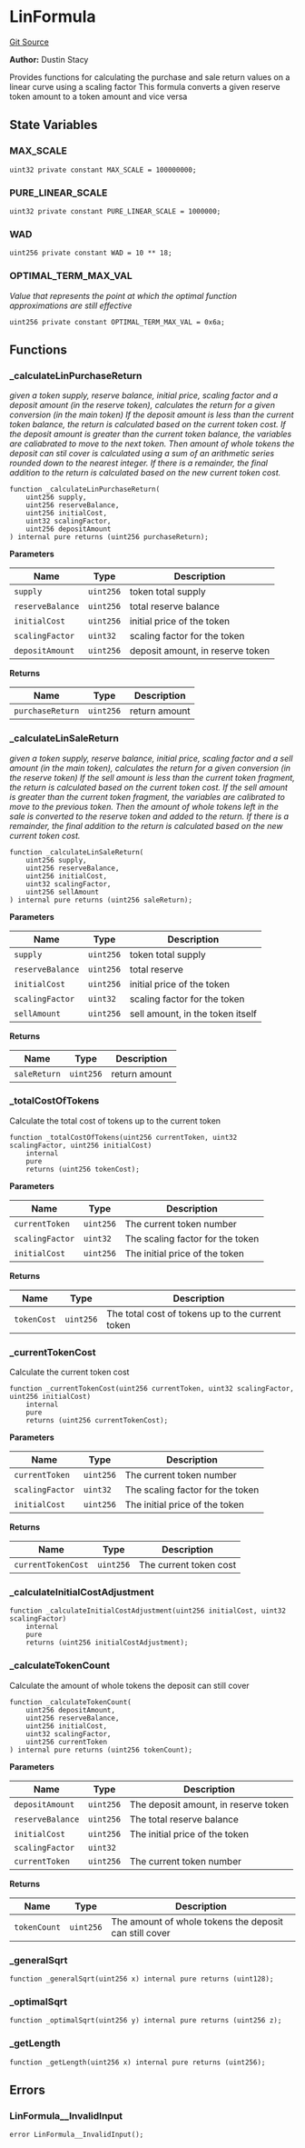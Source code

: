 # LinFormula
[Git Source](https://github.com/dustinstacy/boncurs/blob/8dd3d6e20d7e085dbf2dccdde2c14001616467cf/contracts/linear/LinFormula.sol)

**Author:**
Dustin Stacy

Provides functions for calculating the purchase and sale return values on a linear curve using a scaling factor
This formula converts a given reserve token amount to a token amount and vice versa


## State Variables
### MAX_SCALE

```solidity
uint32 private constant MAX_SCALE = 100000000;
```


### PURE_LINEAR_SCALE

```solidity
uint32 private constant PURE_LINEAR_SCALE = 1000000;
```


### WAD

```solidity
uint256 private constant WAD = 10 ** 18;
```


### OPTIMAL_TERM_MAX_VAL
*Value that represents the point at which the optimal function approximations are still effective*


```solidity
uint256 private constant OPTIMAL_TERM_MAX_VAL = 0x6a;
```


## Functions
### _calculateLinPurchaseReturn

*given a token supply, reserve balance, initial price, scaling factor and a deposit amount (in the reserve token),
calculates the return for a given conversion (in the main token)
If the deposit amount is less than the current token balance, the return is calculated based on the current token cost.
If the deposit amount is greater than the current token balance, the variables are caliabrated to move to the next token.
Then amount of whole tokens the deposit can stil cover is calculated using a sum of an arithmetic series rounded down to the nearest integer.
If there is a remainder, the final addition to the return is calculated based on the new current token cost.*


```solidity
function _calculateLinPurchaseReturn(
    uint256 supply,
    uint256 reserveBalance,
    uint256 initialCost,
    uint32 scalingFactor,
    uint256 depositAmount
) internal pure returns (uint256 purchaseReturn);
```
**Parameters**

|Name|Type|Description|
|----|----|-----------|
|`supply`|`uint256`|           token total supply|
|`reserveBalance`|`uint256`|   total reserve balance|
|`initialCost`|`uint256`|     initial price of the token|
|`scalingFactor`|`uint32`|    scaling factor for the token|
|`depositAmount`|`uint256`|    deposit amount, in reserve token|

**Returns**

|Name|Type|Description|
|----|----|-----------|
|`purchaseReturn`|`uint256`|return amount|


### _calculateLinSaleReturn

*given a token supply, reserve balance, initial price, scaling factor and a sell amount (in the main token),
calculates the return for a given conversion (in the reserve token)
If the sell amount is less than the current token fragment, the return is calculated based on the current token cost.
If the sell amount is greater than the current token fragment, the variables are calibrated to move to the previous token.
Then the amount of whole tokens left in the sale is converted to the reserve token and added to the return.
If there is a remainder, the final addition to the return is calculated based on the new current token cost.*


```solidity
function _calculateLinSaleReturn(
    uint256 supply,
    uint256 reserveBalance,
    uint256 initialCost,
    uint32 scalingFactor,
    uint256 sellAmount
) internal pure returns (uint256 saleReturn);
```
**Parameters**

|Name|Type|Description|
|----|----|-----------|
|`supply`|`uint256`|           token total supply|
|`reserveBalance`|`uint256`|   total reserve|
|`initialCost`|`uint256`|     initial price of the token|
|`scalingFactor`|`uint32`|    scaling factor for the token|
|`sellAmount`|`uint256`|       sell amount, in the token itself|

**Returns**

|Name|Type|Description|
|----|----|-----------|
|`saleReturn`|`uint256`|return amount|


### _totalCostOfTokens

Calculate the total cost of tokens up to the current token


```solidity
function _totalCostOfTokens(uint256 currentToken, uint32 scalingFactor, uint256 initialCost)
    internal
    pure
    returns (uint256 tokenCost);
```
**Parameters**

|Name|Type|Description|
|----|----|-----------|
|`currentToken`|`uint256`|The current token number|
|`scalingFactor`|`uint32`|The scaling factor for the token|
|`initialCost`|`uint256`|The initial price of the token|

**Returns**

|Name|Type|Description|
|----|----|-----------|
|`tokenCost`|`uint256`|The total cost of tokens up to the current token|


### _currentTokenCost

Calculate the current token cost


```solidity
function _currentTokenCost(uint256 currentToken, uint32 scalingFactor, uint256 initialCost)
    internal
    pure
    returns (uint256 currentTokenCost);
```
**Parameters**

|Name|Type|Description|
|----|----|-----------|
|`currentToken`|`uint256`|The current token number|
|`scalingFactor`|`uint32`|The scaling factor for the token|
|`initialCost`|`uint256`|The initial price of the token|

**Returns**

|Name|Type|Description|
|----|----|-----------|
|`currentTokenCost`|`uint256`|The current token cost|


### _calculateInitialCostAdjustment


```solidity
function _calculateInitialCostAdjustment(uint256 initialCost, uint32 scalingFactor)
    internal
    pure
    returns (uint256 initialCostAdjustment);
```

### _calculateTokenCount

Calculate the amount of whole tokens the deposit can still cover


```solidity
function _calculateTokenCount(
    uint256 depositAmount,
    uint256 reserveBalance,
    uint256 initialCost,
    uint32 scalingFactor,
    uint256 currentToken
) internal pure returns (uint256 tokenCount);
```
**Parameters**

|Name|Type|Description|
|----|----|-----------|
|`depositAmount`|`uint256`|The deposit amount, in reserve token|
|`reserveBalance`|`uint256`|The total reserve balance|
|`initialCost`|`uint256`|The initial price of the token|
|`scalingFactor`|`uint32`||
|`currentToken`|`uint256`|The current token number|

**Returns**

|Name|Type|Description|
|----|----|-----------|
|`tokenCount`|`uint256`|The amount of whole tokens the deposit can still cover|


### _generalSqrt


```solidity
function _generalSqrt(uint256 x) internal pure returns (uint128);
```

### _optimalSqrt


```solidity
function _optimalSqrt(uint256 y) internal pure returns (uint256 z);
```

### _getLength


```solidity
function _getLength(uint256 x) internal pure returns (uint256);
```

## Errors
### LinFormula__InvalidInput

```solidity
error LinFormula__InvalidInput();
```

